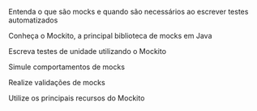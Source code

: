 Entenda o que são mocks e quando são necessários ao escrever testes automatizados

Conheça o Mockito, a principal biblioteca de mocks em Java

Escreva testes de unidade utilizando o Mockito

Simule comportamentos de mocks

Realize validações de mocks

Utilize os principais recursos do Mockito
